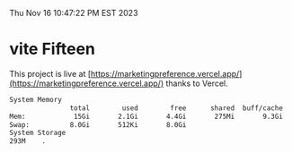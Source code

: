 Thu Nov 16 10:47:22 PM EST 2023

# vite Fifteen


This project is live at [https://marketingpreference.vercel.app/](https://marketingpreference.vercel.app/) thanks to Vercel.

```bash
System Memory
               total        used        free      shared  buff/cache   available
Mem:            15Gi       2.1Gi       4.4Gi       275Mi       9.3Gi        13Gi
Swap:          8.0Gi       512Ki       8.0Gi
System Storage
293M	.
```
```bash
